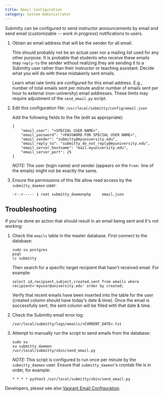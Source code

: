 ```yaml
---
title: Email Configuration
category: System Administrator
---
```



Submitty can be configured to send instructor announcements by email
and send email (customizable -- *work in progress*) notifications to
users.


1. Obtain an email address that will be the sender for all email.

   This should probably not be an actual user nor a mailing list used
   for any other purpose.  It is probable that students who receive
   these emails may `reply-to` the sender without realizing they are
   sending it to a Submitty user rather than their instructor or
   teaching assistant.  Decide what you will do with these mistakenly
   sent emails.

   Learn what rate limits are configured for this email address.
   E.g., number of total emails sent per minute and/or number of
   emails sent per hour to external (non-university) email addresses.
   These limits may require adjustment of the `send_email.py` script.
   

2. Edit this configuration file:  `/usr/local/submitty/config/email.json`


   Add the following fields to the file (edit as appropriate):

   ```
   {
       "email_user": "<SPECIAL USER NAME>",
       "email_password": "<PASSWORD FOR SPECIAL USER NAME>",
       "email_sender": "submitty@myuniversity.edu",
       "email_reply_to": "submitty_do_not_reply@myuniversity.edu",
       "email_server_hostname": "mail.myuniversity.edu",
       "email_server_port": 25
   }
   ```

   *NOTE:*  The user (login name) and sender (appears on the
    `From:` line of the emails) might not be exactly the same.


3. Ensure the permissions of this file allow read access by the
`submitty_daemon` user:

    ```
    -r--r----- 1 root submitty_daemonphp     email.json
    ```


## Troubleshooting


If you've done an action that should result in an email being sent and
it's not working:


1. Check the `emails` table in the master database.  First connect to the database:

   ```
   sudo su postgres
   psql
   \c submitty
   ```

   Then search for a specific target recipient that hasn't received email.  For example:

   ```
   select id,recipient,subject,created,sent from emails where recipient='myuser@university.edu' order by created;
   ```

   Verify that recent emails have been inserted into the table for the
   user (created column should have today's date & time).  Once the email
   is successfully sent, the sent column will be filled with that date
   & time.


2. Check the Submitty email error log:
   
   ```
   /var/local/submitty/logs/emails/<CURRENT_DATE>.txt
   ```


3. Attempt to manually run the script to send emails from the database:

   ```
   sudo su
   su submitty_daemon
   /usr/local/submitty/sbin/send_email.py
   ```

   *NOTE:* This script is configured to run once per minute by the
    `submitty_daemon` user.  Ensure that `submitty_daemon`'s crontab
    file is in order, for example:

   ```
   * * * * python3 /usr/local/submitty/sbin/send_email.py
   ```



Developers, please see also [Vagrant Email Configuration](../developer/development_instructions/vagrant_email_configuration).